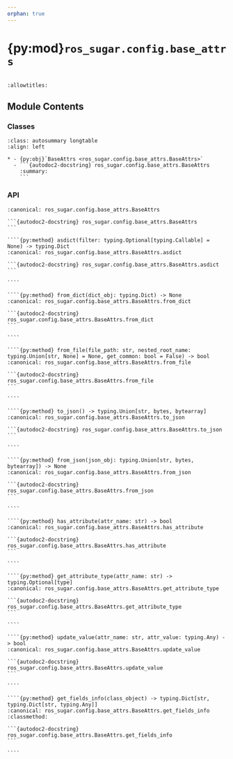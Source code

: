 ```yaml
---
orphan: true
---
```


# {py:mod}`ros_sugar.config.base_attrs`

```{py:module} ros_sugar.config.base_attrs
```

```{autodoc2-docstring} ros_sugar.config.base_attrs
:allowtitles:
```

## Module Contents

### Classes

````{list-table}
:class: autosummary longtable
:align: left

* - {py:obj}`BaseAttrs <ros_sugar.config.base_attrs.BaseAttrs>`
  - ```{autodoc2-docstring} ros_sugar.config.base_attrs.BaseAttrs
    :summary:
    ```
````

### API

`````{py:class} BaseAttrs
:canonical: ros_sugar.config.base_attrs.BaseAttrs

```{autodoc2-docstring} ros_sugar.config.base_attrs.BaseAttrs
```

````{py:method} asdict(filter: typing.Optional[typing.Callable] = None) -> typing.Dict
:canonical: ros_sugar.config.base_attrs.BaseAttrs.asdict

```{autodoc2-docstring} ros_sugar.config.base_attrs.BaseAttrs.asdict
```

````

````{py:method} from_dict(dict_obj: typing.Dict) -> None
:canonical: ros_sugar.config.base_attrs.BaseAttrs.from_dict

```{autodoc2-docstring} ros_sugar.config.base_attrs.BaseAttrs.from_dict
```

````

````{py:method} from_file(file_path: str, nested_root_name: typing.Union[str, None] = None, get_common: bool = False) -> bool
:canonical: ros_sugar.config.base_attrs.BaseAttrs.from_file

```{autodoc2-docstring} ros_sugar.config.base_attrs.BaseAttrs.from_file
```

````

````{py:method} to_json() -> typing.Union[str, bytes, bytearray]
:canonical: ros_sugar.config.base_attrs.BaseAttrs.to_json

```{autodoc2-docstring} ros_sugar.config.base_attrs.BaseAttrs.to_json
```

````

````{py:method} from_json(json_obj: typing.Union[str, bytes, bytearray]) -> None
:canonical: ros_sugar.config.base_attrs.BaseAttrs.from_json

```{autodoc2-docstring} ros_sugar.config.base_attrs.BaseAttrs.from_json
```

````

````{py:method} has_attribute(attr_name: str) -> bool
:canonical: ros_sugar.config.base_attrs.BaseAttrs.has_attribute

```{autodoc2-docstring} ros_sugar.config.base_attrs.BaseAttrs.has_attribute
```

````

````{py:method} get_attribute_type(attr_name: str) -> typing.Optional[type]
:canonical: ros_sugar.config.base_attrs.BaseAttrs.get_attribute_type

```{autodoc2-docstring} ros_sugar.config.base_attrs.BaseAttrs.get_attribute_type
```

````

````{py:method} update_value(attr_name: str, attr_value: typing.Any) -> bool
:canonical: ros_sugar.config.base_attrs.BaseAttrs.update_value

```{autodoc2-docstring} ros_sugar.config.base_attrs.BaseAttrs.update_value
```

````

````{py:method} get_fields_info(class_object) -> typing.Dict[str, typing.Dict[str, typing.Any]]
:canonical: ros_sugar.config.base_attrs.BaseAttrs.get_fields_info
:classmethod:

```{autodoc2-docstring} ros_sugar.config.base_attrs.BaseAttrs.get_fields_info
```

````

`````
